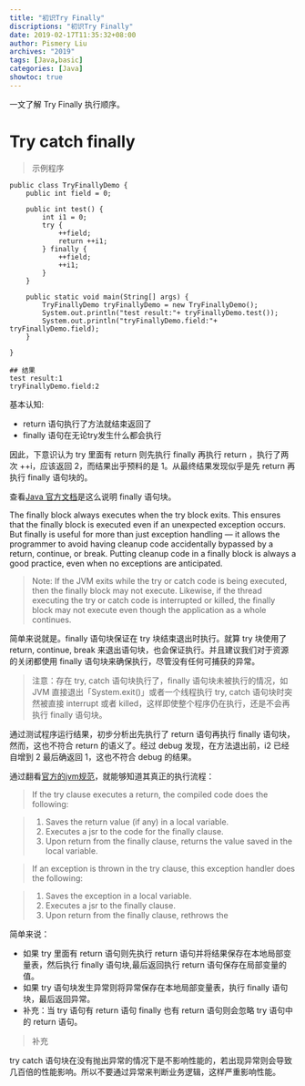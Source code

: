 ```yaml
---
title: "初识Try Finally"
discriptions: "初识Try Finally"
date: 2019-02-17T11:35:32+08:00
author: Pismery Liu
archives: "2019"
tags: [Java,basic]
categories: [Java]
showtoc: true
---
```


一文了解 Try Finally 执行顺序。

<!--more-->

# Try catch finally

> 示例程序

```
public class TryFinallyDemo {
    public int field = 0;

    public int test() {
        int i1 = 0;
        try {
            ++field;
            return ++i1;
        } finally {
            ++field;
            ++i1;
        }
    }

    public static void main(String[] args) {
        TryFinallyDemo tryFinallyDemo = new TryFinallyDemo();
        System.out.println("test result:"+ tryFinallyDemo.test());
        System.out.println("tryFinallyDemo.field:"+ tryFinallyDemo.field);
    }

}

## 结果
test result:1
tryFinallyDemo.field:2
```

基本认知: 

- return 语句执行了方法就结束返回了
- finally 语句在无论try发生什么都会执行

因此，下意识认为 try 里面有 return 则先执行 finally 再执行 return ，执行了两次 ++i，应该返回 2，而结果出乎预料的是 1。从最终结果发现似乎是先 return 再执行 finally 语句块的。

查看[Java 官方文档](https://docs.oracle.com/javase/tutorial/essential/exceptions/finally.html)是这么说明 finally 语句块。

The finally block always executes when the try block exits. This ensures that the finally block is executed even if an unexpected exception occurs. But finally is useful for more than just exception handling — it allows the programmer to avoid having cleanup code accidentally bypassed by a return, continue, or break. Putting cleanup code in a finally block is always a good practice, even when no exceptions are anticipated.

> Note: If the JVM exits while the try or catch code is being executed, then the finally block may not execute. Likewise, if the thread executing the try or catch code is interrupted or killed, the finally block may not execute even though the application as a whole continues.

简单来说就是。finally 语句块保证在 try 块结束退出时执行。就算 try 块使用了 return, continue, break 来退出语句块，也会保证执行。并且建议我们对于资源的关闭都使用 finally 语句块来确保执行，尽管没有任何可捕获的异常。

> 注意：存在 try, catch 语句块执行了，finally 语句块未被执行的情况，如 JVM 直接退出「System.exit()」或者一个线程执行 try, catch 语句块时突然被直接 interrupt 或者 killed，这样即使整个程序仍在执行，还是不会再执行 finally 语句块。

通过测试程序运行结果，初步分析出先执行了 return 语句再执行 finally 语句块，然而，这也不符合 return 的语义了。经过 debug 发现，在方法退出前，i2 已经自增到 2 最后确返回 1，这也不符合 debug 的结果。

通过翻看[官方的jvm规范](https://docs.oracle.com/javase/specs/jvms/se7/html/jvms-4.html#jvms-4.10.2.5)，就能够知道其真正的执行流程：

> If the try clause executes a return, the compiled code does the following:

> 1. Saves the return value (if any) in a local variable.
> 2. Executes a jsr to the code for the finally clause.
> 3. Upon return from the finally clause, returns the value saved in the local variable.

> If an exception is thrown in the try clause, this exception handler does the following:

> 1. Saves the exception in a local variable.
> 2. Executes a jsr to the finally clause.
> 3. Upon return from the finally clause, rethrows the 


简单来说：

- 如果 try 里面有 return 语句则先执行 return 语句并将结果保存在本地局部变量表，然后执行 finally 语句块,最后返回执行 return 语句保存在局部变量的值。
- 如果 try 语句块发生异常则将异常保存在本地局部变量表，执行 finally 语句块，最后返回异常。
- 补充：当 try 语句有 return 语句 finally 也有 return 语句则会忽略 try 语句中的 return 语句。

> 补充

try catch 语句块在没有抛出异常的情况下是不影响性能的，若出现异常则会导致几百倍的性能影响。所以不要通过异常来判断业务逻辑，这样严重影响性能。